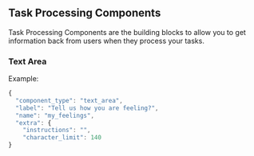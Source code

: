 ## Task Processing Components

Task Processing Components are the building blocks to allow you to get information back from users when they process your tasks.

### Text Area

Example:
```javascript
{
  "component_type": "text_area",
  "label": "Tell us how you are feeling?",
  "name": "my_feelings",
  "extra": {
    "instructions": "",
    "character_limit": 140
}
```


